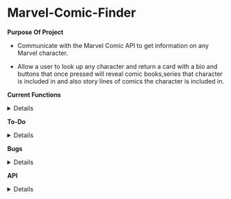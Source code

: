 # Marvel-Comic-Finder

**Purpose Of Project**

- Communicate with the Marvel Comic API to get information on any Marvel character.

- Allow a user to look up any character and return a card with a bio and buttons that once pressed will reveal comic books,series that character is included in and also story lines of comics the character is included in.

**Current Functions**

<details>

- User can search for any marvel character, they will be displayed a card with the characters picture,bio, buttons for showing comics/storylines and series that character is involved in. 
  
- When user clicks the characters picture, it will cycle through all available pictures.
  
- When a button is clicked, the user will be displayed the comic book cover, its price and also a description if available in the database.

</details>

**To-Do**

<details>

- Display every comic book as a seperate div displaying the name/description if available and the price of the comic. - Done

- Place a link to offical marvel on the character inside the cards.-Done
  
- When changing the thumbnail for the character, also change the name in the header of the card to be accurate to the thumbnail. Instead of displaying all of the names at once. - Done

(Idea: Have the click event for next and previous, also handle changing the header name. Have the default header name as the first index of the name array and then increment it or decrement it accordingly, while having the cards header display the correct name.) 

- Make the webpage overall more attractive now that my Minimum Viable Product has been reached.

</details>

**Bugs**

<details>
- When ciicking comic button or series button, all comics end up in the first card's display. -Fixed

- When looking up comics for a character that has a name with more than two words, a DOM error is being thrown. - Fixed

- Fix edge cases with the names the user is searching for, for instance spider man should work like Spider-Man. - Priority

(Idea: Possibly have an if statement so when a name isn't recognized and includes MAN as the last three indexes(letters), add a hypen at the start of man and try the fetch once more. )

</details>

**API**

<details>
https://developer.marvel.com/
</details>
